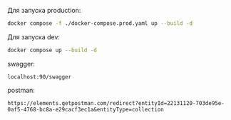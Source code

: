 Для запуска production:

```bash
docker compose -f ./docker-compose.prod.yaml up --build -d
```

Для запуска dev:

```bash
docker compose up --build -d
```

swagger:

```
localhost:90/swagger
```

postman:

```
https://elements.getpostman.com/redirect?entityId=22131120-703de95e-0af5-4768-bc8a-e29cacf3ec1a&entityType=collection
```
